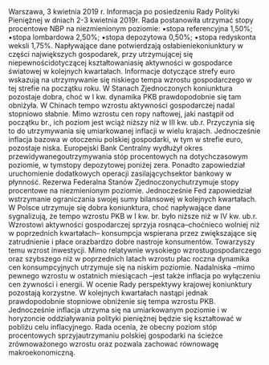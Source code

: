 Warszawa, 3 kwietnia 2019 r.
Informacja po posiedzeniu Rady Polityki Pieniężnej
w dniach 2-3 kwietnia 2019r.
Rada postanowiła utrzymać stopy procentowe NBP na niezmienionym poziomie:
▪stopa referencyjna 1,50%;
▪stopa lombardowa 2,50%;
▪stopa depozytowa 0,50%;
▪stopa redyskonta weksli 1,75%.
Napływające dane potwierdzają osłabieniekoniunktury w części największych
gospodarek, przy utrzymującej się niepewnościdotyczącej kształtowaniasię aktywności
w gospodarce światowej w kolejnych kwartałach. Informacje dotyczące strefy euro
wskazują na utrzymywanie się niskiego tempa wzrostu gospodarczego w tej strefie na
początku roku. W Stanach Zjednoczonych koniunktura pozostaje dobra, choć w I kw.
dynamika PKB prawdopodobnie się tam obniżyła. W Chinach tempo wzrostu aktywności
gospodarczej nadal stopniowo słabnie.
Mimo wzrostu cen ropy naftowej, jaki nastąpił od początku br., ich poziom jest wciąż
niższy niż w III kw. ub.r. Przyczynia się to do utrzymywania się umiarkowanej inflacji w
wielu krajach. Jednocześnie inflacja bazowa w otoczeniu polskiej gospodarki, w tym w
strefie euro, pozostaje niska.
Europejski Bank Centralny wydłużył okres przewidywanegoutrzymywania stóp
procentowych na dotychczasowym poziomie, w tymstopy depozytowej poniżej zera.
Ponadto zapowiedział uruchomienie dodatkowych operacji zasilającychsektor bankowy
w płynność. Rezerwa Federalna Stanów Zjednoczonychutrzymuje stopy procentowe na
niezmienionym poziomie. Jednocześnie Fed zapowiedział wstrzymanie ograniczania
swojej sumy bilansowej w kolejnych kwartałach.
W Polsce utrzymuje się dobra koniunktura, choć napływające dane sygnalizują, że
tempo wzrostu PKB w I kw. br. było niższe niż w IV kw. ub.r. Wzrostowi aktywności
gospodarczej sprzyja rosnąca–choćnieco wolniej niż w poprzednich kwartałach–
konsumpcja wspierana przez zwiększające się zatrudnienie i płace orazbardzo dobre
nastroje konsumentów. Towarzyszy temu wzrost inwestycji.
Mimo relatywnie wysokiego wzrostugospodarczego oraz szybszego niż w
poprzednich latach wzrostu płac roczna dynamika cen konsumpcyjnych utrzymuje się na
niskim poziomie. Nadalniska –mimo pewnego wzrostu w ostatnich miesiącach –jest
także inflacja po wyłączeniu cen żywności i energii.
W ocenie Rady perspektywy krajowej koniunktury pozostają korzystne. W kolejnych
kwartałach nastąpi jednak prawdopodobnie stopniowe obniżenie się tempa wzrostu PKB.
Jednocześnie inflacja utrzyma się na umiarkowanym poziomie i w horyzoncie
oddziaływania polityki pieniężnej będzie się kształtować w pobliżu celu inflacyjnego.
Rada ocenia, że obecny poziom stóp procentowych sprzyjautrzymaniu polskiej
gospodarki na ścieżce zrównoważonego wzrostu oraz pozwala zachować równowagę
makroekonomiczną.
